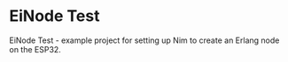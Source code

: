 # EiNode Test

EiNode Test - example project for setting up Nim to create an Erlang node on the ESP32. 

